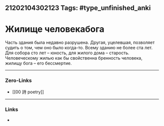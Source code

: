 21202104302123
Tags: #type_unfinished_anki
---
# Жилище человекабога

Часть здания была недавно разрушена. Другая, уцелевшая, позволяет судить о том, чем оно было когда-то. Всему зданию не более ста лет. Для собора сто лет – юность, для жилого дома – старость. Человеческому жилью как бы свойственна бренность человека, жилищу бога – его бессмертие.

---
### Zero-Links
- [[00 詩 poetry]]
---
### Links
-